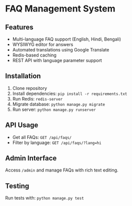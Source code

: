 # FAQ Management System

## Features
- Multi-language FAQ support (English, Hindi, Bengali)
- WYSIWYG editor for answers
- Automated translations using Google Translate
- Redis-based caching
- REST API with language parameter support

## Installation
1. Clone repository
2. Install dependencies: `pip install -r requirements.txt`
3. Run Redis: `redis-server`
4. Migrate database: `python manage.py migrate`
5. Run server: `python manage.py runserver`

## API Usage
- Get all FAQs: `GET /api/faqs/`
- Filter by language: `GET /api/faqs/?lang=hi`

## Admin Interface
Access `/admin` and manage FAQs with rich text editing.

## Testing
Run tests with: `python manage.py test`
